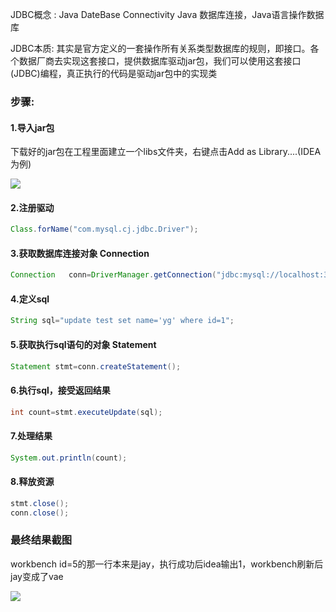 <!-- toc -->

JDBC概念 : Java DateBase Connectivity  Java  数据库连接，Java语言操作数据库

JDBC本质: 其实是官方定义的一套操作所有关系类型数据库的规则，即接口。各个数据厂商去实现这套接口，提供数据库驱动jar包，我们可以使用这套接口(JDBC)编程，真正执行的代码是驱动jar包中的实现类

### 步骤:

#### 1.导入jar包

下载好的jar包在工程里面建立一个libs文件夹，右键点击Add  as  Library....(IDEA为例)

![](https://picture.hs-vae.com/图片/java图片/JDBC导jar包.png)

#### 2.注册驱动

```java
Class.forName("com.mysql.cj.jdbc.Driver");
```

#### 3.获取数据库连接对象 Connection

```java
Connection   conn=DriverManager.getConnection("jdbc:mysql://localhost:3306/hs","root","123456");
```

#### 4.定义sql

```java
String sql="update test set name='yg' where id=1";
```

#### 5.获取执行sql语句的对象 Statement

```java
Statement stmt=conn.createStatement();
```

#### 6.执行sql，接受返回结果

```java
int count=stmt.executeUpdate(sql);
```

#### 7.处理结果

```java
System.out.println(count);
```

#### 8.释放资源

```java
stmt.close();
conn.close();
```

### 最终结果截图

workbench  id=5的那一行本来是jay，执行成功后idea输出1，workbench刷新后jay变成了vae

![](https://picture.hs-vae.com/图片/java图片/JDBCDemo1.png)